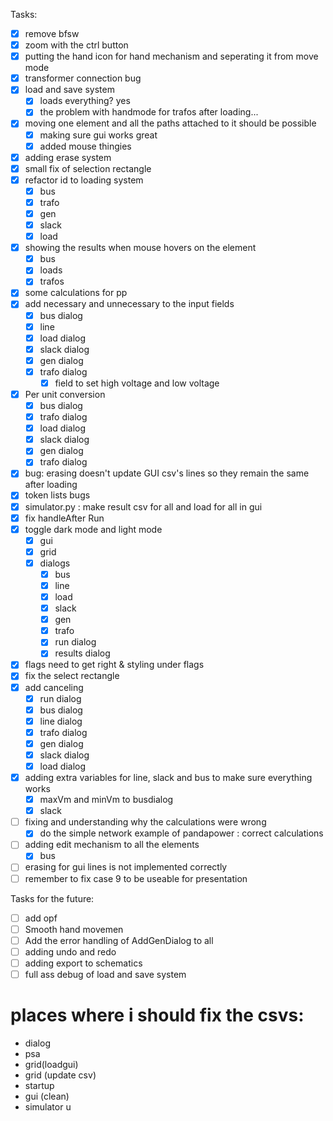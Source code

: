 Tasks:
- [x] remove bfsw
- [x] zoom with the ctrl button
- [x] putting the hand icon for hand mechanism and seperating it from move mode
- [x] transformer connection bug
- [x] load and save system 
    - [x] loads everything? yes
    - [x] the problem with handmode for trafos after loading...
- [x] moving one element and all the paths attached to it should be possible
    - [x] making sure gui works great
    - [x] added mouse thingies
- [x] adding erase system
- [x] small fix of selection rectangle
- [x] refactor id to loading system
    - [x] bus
    - [x] trafo
    - [x] gen
    - [x] slack
    - [x] load
- [x] showing the results when mouse hovers on the element
    - [x] bus
    - [x] loads
    - [x] trafos 
- [x] some calculations for pp
- [x] add necessary and unnecessary to the input fields
    - [x] bus dialog
    - [x] line
    - [x] load dialog
    - [x] slack dialog
    - [x] gen dialog
    - [x] trafo dialog
        - [x] field to set high voltage and low voltage
- [x] Per unit conversion
    - [x] bus dialog
    - [x] trafo dialog
    - [x] load dialog
    - [x] slack dialog
    - [x] gen dialog
    - [x] trafo dialog
- [x] bug: erasing doesn't update GUI csv's lines so they remain the same after loading
- [x] token lists bugs
- [x] simulator.py : make result csv for all and load for all in gui
- [x] fix handleAfter Run
- [x] toggle dark mode and light mode
    - [x] gui
    - [x] grid
    - [x] dialogs
        - [x] bus
        - [x] line
        - [x] load
        - [x] slack
        - [x] gen
        - [x] trafo
        - [x] run dialog
        - [x] results dialog
- [x] flags need to get right & styling under flags
- [x] fix the select rectangle
- [x] add canceling
    - [x] run dialog
    - [x] bus dialog
    - [x] line dialog
    - [x] trafo dialog
    - [x] gen dialog
    - [x] slack dialog
    - [x] load dialog
- [x] adding extra variables for line, slack and bus to make sure everything works
    - [x] maxVm and minVm to busdialog
    - [x] slack
- [ ] fixing and understanding why the calculations were wrong
    - [x] do the simple network example of pandapower : correct calculations
- [ ] adding edit mechanism to all the elements
    - [x] bus
- [ ] erasing for gui lines is not implemented correctly
- [ ] remember to fix case 9 to be useable for presentation

Tasks for the future:
- [ ] add opf
- [ ] Smooth hand movemen
- [ ] Add the error handling of AddGenDialog to all
- [ ] adding undo and redo
- [ ] adding export to schematics
- [ ] full ass debug of load and save system

# places where i should fix the csvs:
- dialog 
- psa
- grid(loadgui)
- grid (update csv)
- startup
- gui (clean) 
- simulator u 

